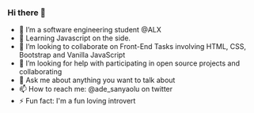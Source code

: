 ### Hi there 👋

<!--
**Adesanyaolu/Adesanyaolu** is a ✨ _special_ ✨ repository because its `README.md` (this file) appears on your GitHub profile.

Here are some ideas to get you started:
-->

- 🔭 I’m a software engineering student @ALX
- 🌱 Learning Javascript on the side.
- 👯 I’m looking to collaborate on Front-End Tasks involving HTML, CSS, Bootstrap and Vanilla JavaScript
- 🤔 I’m looking for help with participating in open source projects and collaborating
- 💬 Ask me about anything you want to talk about
- 📫 How to reach me: @ade_sanyaolu on twitter
- ⚡ Fun fact: I'm a fun loving introvert

